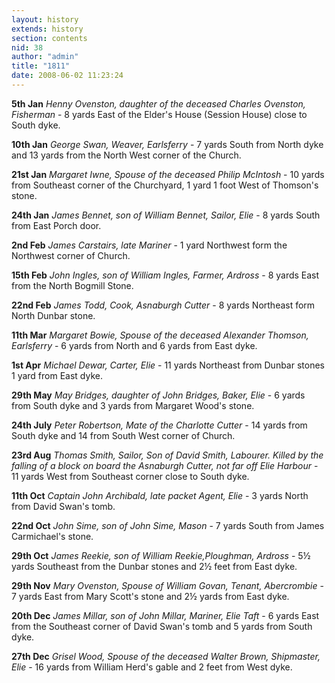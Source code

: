 ```yaml
---
layout: history
extends: history
section: contents
nid: 38
author: "admin"
title: "1811"
date: 2008-06-02 11:23:24
---
```


**5th Jan** *Henny Ovenston, daughter of the deceased Charles Ovenston, Fisherman* - 8 yards East of the Elder's House (Session House) close to South dyke.

**10th Jan** *George Swan, Weaver, Earlsferry* - 7 yards South from North dyke and 13 yards from the North West corner of the Church.

**21st Jan** *Margaret Iwne, Spouse of the deceased Philip McIntosh* - 10 yards from Southeast corner of the Churchyard, 1 yard 1 foot West of Thomson's stone.

**24th Jan** *James Bennet, son of William Bennet, Sailor, Elie* - 8 yards South from East Porch door.

**2nd Feb** *James Carstairs, late Mariner* - 1 yard Northwest form the Northwest corner of Church.

**15th Feb** *John Ingles, son of William Ingles, Farmer, Ardross* - 8 yards East from the North Bogmill Stone.

**22nd Feb** *James Todd, Cook, Asnaburgh Cutter* - 8 yards Northeast form North Dunbar stone.

**11th Mar** *Margaret Bowie, Spouse of the deceased Alexander Thomson, Earlsferry* - 6 yards from North and 6 yards from East dyke.

**1st Apr** *Michael Dewar, Carter, Elie* - 11 yards Northeast from Dunbar stones 1 yard from East dyke.

**29th May** *May Bridges, daughter of John Bridges, Baker, Elie* - 6 yards from South dyke and 3 yards from Margaret Wood's stone.

**24th July** *Peter Robertson, Mate of the Charlotte Cutter* - 14 yards from South dyke and 14 from South West corner of Church.

**23rd Aug** *Thomas Smith, Sailor, Son of David Smith, Labourer. Killed by the falling of a block on board the Asnaburgh Cutter, not far off Elie Harbour* - 11 yards West from Southeast corner close to South dyke.

**11th Oct** *Captain John Archibald, late packet Agent, Elie* - 3 yards North from David Swan's tomb.

**22nd Oct** *John Sime, son of John Sime, Mason* - 7 yards South from James Carmichael's stone.

**29th Oct** *James Reekie, son of William Reekie,Ploughman, Ardross* - 5½ yards Southeast from the Dunbar stones and 2½ feet from East dyke.

**29th Nov** *Mary Ovenston, Spouse of William Govan, Tenant, Abercrombie* - 7 yards East from Mary Scott's stone and 2½ yards from East dyke.

**20th Dec** *James Millar, son of John Millar, Mariner, Elie Taft* - 6 yards East from the Southeast corner of David Swan's tomb and 5 yards from South dyke.

**27th Dec** *Grisel Wood, Spouse of the deceased Walter Brown, Shipmaster, Elie* - 16 yards from William Herd's gable and 2 feet from West dyke.